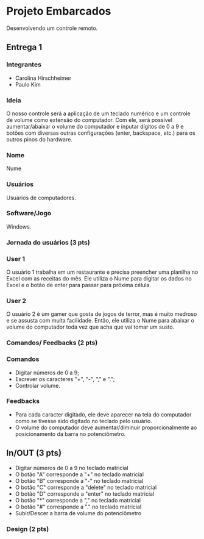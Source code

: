 # Projeto Embarcados

Desenvolvendo um controle remoto.

## Entrega 1

### Integrantes

- Carolina Hirschheimer
- Paulo Kim

### Ideia

O nosso controle será a aplicação de um teclado numérico e um controle de volume como extensão do computador. Com ele, será possível aumentar/abaixar o volume do computador e inputar dígitos de 0 a 9 e botões com diversas outras configurações (enter, backspace, etc.) para os outros pinos do hardware.

### Nome

Nume

### Usuários 

Usuários de computadores.

### Software/Jogo 

Windows.

### Jornada do usuários (3 pts)

### User 1

O usuário 1 trabalha em um restaurante e precisa preencher uma planilha no Excel com as receitas do mês. Ele utiliza o Nume para digitar os dados no Excel e o botão de enter para passar para próxima célula.

### User 2

O usuário 2 é um gamer que gosta de jogos de terror, mas é muito medroso e se assusta com muita facilidade. Então, ele utiliza o Nume para abaixar o volume do computador toda vez que acha que vai tomar um susto. 

### Comandos/ Feedbacks (2 pts)

<!-- 
Quais são os comandos/ operacões possíveis do seu controle?

Quais os feedbacks que seu controle vai fornecer ao usuário?
-->

### Comandos

* Digitar números de 0 a 9;
* Escrever os caracteres "+", "-", "," e ".";
* Controlar volume.

### Feedbacks

* Para cada caracter digitado, ele deve aparecer na tela do computador como se tivesse sido digitado no teclado pelo usuário.
* O volume do computador deve aumentar/diminuir proporcionalmente ao posicionamento da barra no potenciômetro. 

## In/OUT (3 pts)

* Digitar números de 0 a 9 no teclado matricial
* O botão "A" corresponde a "+" no teclado matricial
* O botão "B" corresponde a "-" no teclado matricial
* O botão "C" corresponde a "delete" no teclado matricial
* O botão "D" corresponde a "enter" no teclado matricial
* O botão "*" corresponde a "," no teclado matricial
* O botão "#" corresponde a "." no teclado matricial
* Subir/Descer a barra de volume do potenciômetro

### Design (2 pts)

<!--
Faca um esboco de como seria esse controle (vai ter uma etapa que terão que detalhar melhor isso).
-->

